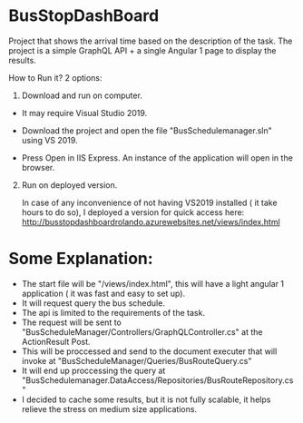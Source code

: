 # BusStopDashBoard
Project that shows the arrival time based on the description of the task.
The project is a simple GraphQL API + a single Angular 1 page to display the results.


How to Run it?
2 options:

1) Download and run on computer.

 - It may require Visual Studio 2019.

 - Download the project and open the file "BusSchedulemanager.sln" using VS 2019.

 - Press Open in IIS Express. An instance of the application will open in the browser.
    
2) Run on deployed version.

   In case of any inconvenience of not having VS2019 installed ( it take hours to do so), I deployed a version for quick access here:       http://busstopdashboardrolando.azurewebsites.net/views/index.html


# Some Explanation:

- The start file will be "/views/index.html", this will have a light angular 1 application ( it was fast and easy to set up).
- It will request query the bus schedule.
- The api is limited to the requirements of the task.
- The request will be sent to "BusScheduleManager/Controllers/GraphQLController.cs" at the ActionResult Post.
- This will be proccessed and send to the document executer that will invoke at "BusScheduleManager/Queries/BusRouteQuery.cs"
- It will end up proccessing the query at "BusSchedulemanager.DataAccess/Repositories/BusRouteRepository.cs"
- I decided to cache some results, but it is not fully scalable, it helps relieve the stress on medium size applications. 
